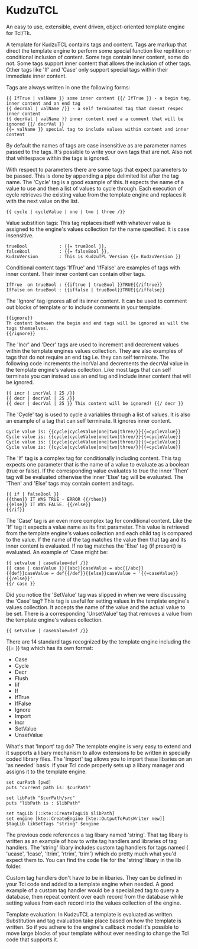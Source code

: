 # KudzuTCL
An easy to use, extensible, event driven, object-oriented template engine for Tcl/Tk.

A template for KudzuTCL contains tags and content.  Tags are markup that direct the template engine to perform some special function like repitition or conditional inclusion of content.  Some tags contain inner content, some do not.  Some tags support inner content that allows the inclusion of other tags. Other tags like 'If' and 'Case' only support special tags within their immediate inner content.

Tags are always  written in one the following forms:
```
{{ IfTrue | valName }} some inner content {{/ IfTrue }} - a begin tag, inner content and an end tag
{{ decrVal | valName /}} - a self terminated tag that doesnt respec inner content
{{ decrVal | valName }} inner content used a a comment that will be ignored {{/ decrVal }}
{{= valName }} special tag to include values within content and inner content
```

By default the names of tags are case insensitive as are parameter names passed to the tags.  It's possible to write your own tags that are not.  Also not that whitespace within the tags is ignored.

With respect to parameters there are some tags that expect parameters to be passed.  This is done by appending a pipe delimited list after the tag name.  The 'Cycle' tag is a good example of this. It expects the name of a value to use and then a list of values to cycle through.  Each execution of cycle retrieves the existing value from the template engine and replaces it with the next value on the list.
```
{{ cycle | cycleValue | one | two | three /}}
```

Value substition tags:  This tag replaces itself with whatever value is assigned to the engine's values collection for the name specified. It is case insensitive.
```
trueBool            : {{= trueBool }},
falseBool           : {{= falseBool }},
KudzuVersion        : This is KudzuTPL Version {{= KudzuVersion }}
```

Conditional content tags 'IfTrue' and 'IfFalse' are examples of tags with inner content. Their inner content can contain other tags.
```
IfTrue  on trueBool : {{iftrue | trueBool }}TRUE{{/iftrue}}
IfFalse on trueBool : {{iffalse | trueBool}}TRUE{{/iffalse}}
```

The 'Ignore' tag ignores all of its inner content. It can be used to comment out blocks of template or to include comments in your template.
```
{{ignore}}
Th content between the begin and end tags will be ignored as will the tags themselves.
{{/ignore}}
```

The 'Incr' and 'Decr' tags are used to increment and decrement values within the
template engines values collection.  They are also examples of tags that do not require 
an end tag i.e. they can self terminate. The following code increments the incrVal and decrements
the decrVal value in the template engine's values collection.  Like most tags that can self terminate
you can instead use an end tag and include inner content that will be ignored.
```
{{ incr | incrVal | 25 /}}
{{ decr | decrVal | 25 /}}
{{ decr | decrVal | 25 }} This content will be ignored! {{/ decr }}
```

The 'Cycle' tag is used to cycle a variables through a list of values. It is also an
example of a tag that can self terminate. It ignores inner content.
```
Cycle value is: {{cycle|cycleValue|one|two|three/}}{{=cycleValue}}
Cycle value is: {{cycle|cycleValue|one|two|three/}}{{=cycleValue}}
Cycle value is: {{cycle|cycleValue|one|two|three/}}{{=cycleValue}}
Cycle value is: {{cycle|cycleValue|one|two|three/}}{{=cycleValue}}
```

The 'If' tag is a complex tag for conditionally including content.  This tag expects one parameter that is the name of a value to evaluate as a boolean (true or false).  If the corresponding value evaluates to true the inner 'Then' tag will be evaluated otherwise the inner 'Else' tag will be evaluated.  The 'Then' and 'Else' tags may contain content and tags.
```
{{ if | falseBool }}
{{then}} IT WAS TRUE - ERROR {{/then}}
{{else}} IT WAS FALSE. {{/else}}
{{/if}}
```

The 'Case' tag is an even more complex tag for conditional content.  Like the 'If' tag it expects a value name as its first parameter.  This value is retrieved from the template engine's values collection and each child tag is compared to the value.  If the name of the tag matches the value then that tag and its inner content is evaluated.  If no tag matches the 'Else' tag (if present) is evaluated.  An example of 'Case might be:
```
{{ setvalue | caseValue=def /}}
{{ case | caseValue }}{{abc}}caseValue = abc{{/abc}}
{{def}}caseValue = def{{/def}}{{else}}caseValue = '{{=caseValue}}{{/else}}'
{{/ case }}
```

Did you notice the 'SetValue' tag was slipped in when we were discussing the 'Case' tag?  This tag is useful for setting values in the template engine's values collection.  It accepts the name of the value and the actual value to be set.  There is a corresponding 'UnsetValue' tag that removes a value from the template engine's values collection.
```
{{ setvalue | caseValue=def /}}
```

There are 14 standard tags recognized by the template engine including the {{= }} tag which has its own format:
- Case
- Cycle
- Decr
- Flush
- Iif
- If
- IfTrue
- IfFalse
- Ignore
- Import
- Incr
- SetValue
- UnsetValue

What's that 'Import' tag do? The template engine is very easy to extend and it supports a libary mechanism to allow extensions to be written in specially coded library files.  The 'Import' tag allows you to import these libaries on an 'as needed' basis.  If your Tcl code properly sets up a libary manager and assigns it to the template engine:
```
set curPath [pwd]
puts "current path is: $curPath"

set libPath "$curPath/src"
puts "libPath is : $libPath"

set tagLib [::kte::CreateTagLib $libPath]
set engine [kte::CreateEngine [kte::OutputToPutsWriter new]]
$tagLib libSetTags "string" $engine
```

The previous code references a tag libary named 'string'.  That tag libary is written as an example of how to write tag handlers and libraries of tag handlers.  The 'string' libary includes custom tag handlers for tags named { 'ucase', 'lcase', 'ltrim', 'rtrim', 'trim'} which do pretty much what you'd expect them to.  You can find the code file for the 'string' libary in the lib folder.

Custom tag handlers don't have to be in libaries. They can be defined in your Tcl code and added to a template engine when needed.  A good example of a custom tag handler would be a specialized tag to query a database, then repeat content over each record from the database while setting values from each record into the values collection of the engine.

Template evaluation:  In KudzuTCL a template is evaluated as written.  Substitution and tag evaluation take place based on how the template is written.  So if you adhere to the engine's callback model it's possible to move large blocks of your template without ever needing to change the Tcl code that supports it.
